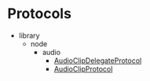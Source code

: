 # Protocols

- library
  - node
    - audio
      - [AudioClipDelegateProtocol](./class_doc/class_doc.html?path=%2Fsource%2Flibrary%2Fnode%2Faudio%2FAudioClipDelegateProtocol.js)
      - [AudioClipProtocol](./class_doc/class_doc.html?path=%2Fsource%2Flibrary%2Fnode%2Faudio%2FAudioClipProtocol.js)

